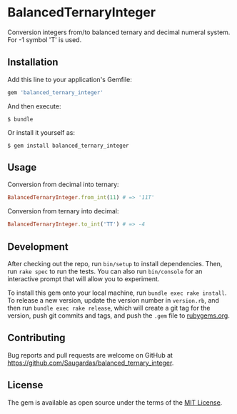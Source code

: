 # BalancedTernaryInteger

Conversion integers from/to balanced ternary and decimal numeral system. For -1 symbol 'T' is used.

## Installation

Add this line to your application's Gemfile:

```ruby
gem 'balanced_ternary_integer'
```

And then execute:

    $ bundle

Or install it yourself as:

    $ gem install balanced_ternary_integer

## Usage

Conversion from decimal into ternary:
```ruby
BalancedTernaryInteger.from_int(11) # => '11T'
```

Conversion from ternary into decimal:
```ruby
BalancedTernaryInteger.to_int('TT') # => -4
```

## Development

After checking out the repo, run `bin/setup` to install dependencies. Then, run `rake spec` to run the tests. You can also run `bin/console` for an interactive prompt that will allow you to experiment.

To install this gem onto your local machine, run `bundle exec rake install`. To release a new version, update the version number in `version.rb`, and then run `bundle exec rake release`, which will create a git tag for the version, push git commits and tags, and push the `.gem` file to [rubygems.org](https://rubygems.org).

## Contributing

Bug reports and pull requests are welcome on GitHub at https://github.com/Saugardas/balanced_ternary_integer.

## License

The gem is available as open source under the terms of the [MIT License](https://opensource.org/licenses/MIT).
